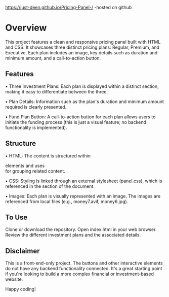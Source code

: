 https://just-deen.github.io/Pricing-Panel-/ -hosted on github 

# Overview 
This project features a clean and responsive pricing panel built with HTML and CSS. It showcases three distinct pricing plans: Regular, Premium, and Executive. Each plan includes an image, key details such as duration and minimum amount, and a call-to-action button.

## Features
• Three Investment Plans: Each plan is displayed within a distinct section, making it easy to differentiate between the three.

• Plan Details: Information such as the plan's duration and minimum amount required is clearly presented.

• Fund Plan Button: A call-to-action button for each plan allows users to initiate the funding process (this is just a visual feature; no backend functionality is implemented).

## Structure
• HTML: The content is structured within <div> elements and uses <section> for grouping related content.

• CSS: Styling is linked through an external stylesheet (panel.css), which is referenced in the <head> section of the document.

• Images: Each plan is visually represented with an image. The images are referenced from local files (e.g., money7.avif, money6.jpg).

## To Use
Clone or download the repository.
Open index.html in your web browser.
Review the different investment plans and the associated details.

## Disclaimer
This is a front-end-only project. The buttons and other interactive elements do not have any backend functionality connected. It's a great starting point if you're looking to build a more complex financial or investment-based website.

Happy coding!
